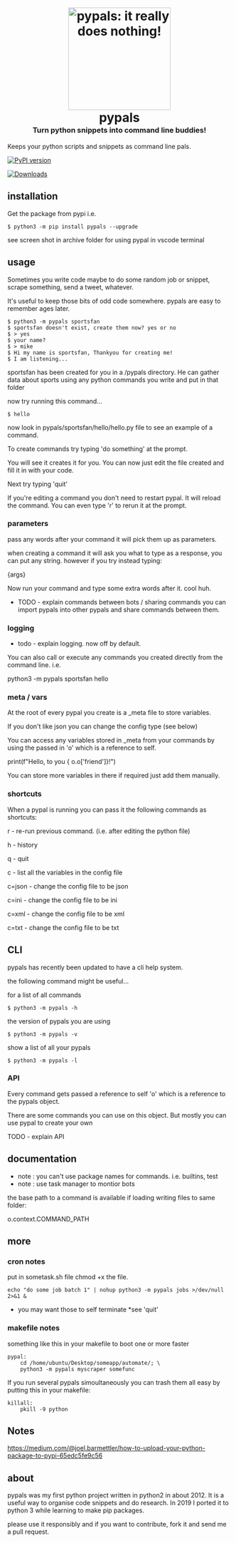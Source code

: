 <h1 align="center">
    <img src="https://encrypted-tbn0.gstatic.com/images?q=tbn%3AANd9GcTe1LJtuvY4cuG7yN2ib3IYmFRU7nayGL3cDYSS8ckTrykpnRgJ&usqp=CAU"
    style="background-color:rgba(0,0,0,0);" height=230 alt="pypals: it really does nothing!">
    <br>
    pypals
    <br>
    <sup><sub><sup>Turn python snippets into command line buddies!</sup></sub></sup>
    <br>
</h1>

Keeps your python scripts and snippets as command line pals.

[![PyPI version](https://badge.fury.io/py/pypals.svg)](https://badge.fury.io/py/pypals.svg)

[![Downloads](https://pepy.tech/badge/pypals)](https://pepy.tech/project/pypals)


## installation
Get the package from pypi i.e.

	$ python3 -m pip install pypals --upgrade


see screen shot in archive folder for using pypal in vscode terminal


## usage
Sometimes you write code maybe to do some random job or snippet, scrape something, send a tweet, whatever.

It's useful to keep those bits of odd code somewhere. pypals are easy to remember ages later.

	$ python3 -m pypals sportsfan
	$ sportsfan doesn't exist, create them now? yes or no
	$ > yes
	$ your name?
	$ > mike
	$ Hi my name is sportsfan, Thankyou for creating me!
	$ I am listening...

sportsfan has been created for you in a /pypals directory. He can gather data about sports using any python commands you write and put in that folder

now try running this command...

	$ hello

now look in pypals/sportsfan/hello/hello.py file to see an example of a command.

To create commands try typing 'do something' at the prompt.

You will see it creates it for you. You can now just edit the file created and fill it in with your code.

Next try typing 'quit'

If you're editing a command you don't need to restart pypal. It will reload the command. You can even type 'r' to rerun it at the prompt.


### parameters
pass any words after your command it will pick them up as parameters.

when creating a command it will ask you what to type as a response, you can put any string. 
however if you try instead typing: 

{args}

Now run your command and type some extra words after it. cool huh.

- TODO - explain commands between bots / sharing commands
you can import pypals into other pypals and share commands between them.


### logging
- todo - explain logging. now off by default.

You can also call or execute any commands you created directly from the command line. i.e.

python3 -m pypals sportsfan hello


### meta / vars

At the root of every pypal you create is a _meta file to store variables.

If you don't like json you can change the config type (see below)

You can access any variables stored in _meta from your commands by using the passed in 'o' which is a reference to self.

print(f"Hello, to you { o.o['friend']}!")

You can store more variables in there if required just add them manually.


### shortcuts 

When a pypal is running you can pass it the following commands as shortcuts:

r - re-run previous command. (i.e. after editing the python file)

h - history

q - quit

c - list all the variables in the config file

c=json - change the config file to be json

c=ini - change the config file to be ini

c=xml - change the config file to be xml

c=txt - change the config file to be txt


## CLI

pypals has recently been updated to have a cli help system.

the following command might be useful...

for a list of all commands

	$ python3 -m pypals -h

the version of pypals you are using

	$ python3 -m pypals -v

show a list of all your pypals

	$ python3 -m pypals -l 


### API

Every command gets passed a reference to self 'o' which is a reference to the pypals object.

There are some commands you can use on this object. But mostly you can use pypal to create your own

TODO - explain API


## documentation
- note : you can't use package names for commands. i.e. builtins, test
- note : use task manager to montior bots

the base path to a command is available if loading writing files to same folder:

o.context.COMMAND_PATH


## more
###  cron notes
put in sometask.sh file chmod +x the file.

	echo "do some job batch 1" | nohup python3 -m pypals jobs >/dev/null 2>&1 &

- you may want those to self terminate *see 'quit'


### makefile notes
something like this in your makefile to boot one or more faster

```
pypal:
	cd /home/ubuntu/Desktop/someapp/automate/; \
	python3 -m pypals myscraper somefunc
```

If you run several pypals simoultaneously you can trash them all easy by putting this in your makefile:

```
killall:
	pkill -9 python
```

## Notes
https://medium.com/@joel.barmettler/how-to-upload-your-python-package-to-pypi-65edc5fe9c56


## about
pypals was my first python project written in python2 in about 2012. It is a useful way to organise code snippets and do research. In 2019 I ported it to python 3 while learning to make pip packages.

please use it responsibly and if you want to contribute, fork it and send me a pull request.